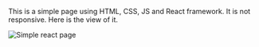 This is a simple page using HTML, CSS, JS and React framework. It is not responsive. Here is the view of it.

![Simple react page](https://github.com/Mohd-Siraj/simple-react-page/assets/72286998/8ed31224-67eb-4cde-bbf2-e331a8c37ea9)
